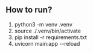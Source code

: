 
## How to run?

1. python3 -m venv .venv
2. source ./.venv/bin/activate
3. pip install -r requirements.txt
4. uvicorn main:app --reload
